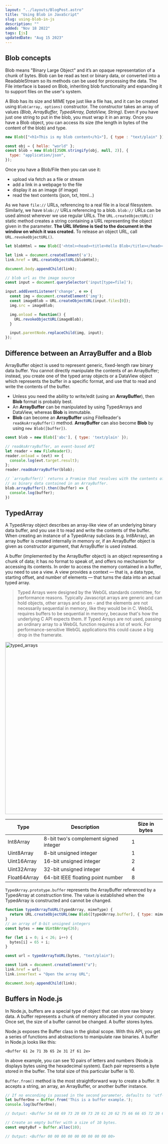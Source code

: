 ```yaml
---
layout: "../layouts/BlogPost.astro"
title: "Using Blob in JavaScript"
slug: using-blob-in-js
description: ""
added: "Nov 18 2022"
tags: [js]
updatedDate: "Aug 15 2023"
---
```


## Blob concepts
Blob means "Binary Large Object" and it’s an opaque representation of a chunk of bytes. Blob can be read as text or binary data, or converted into a ReadableStream so its methods can be used for processing the data. The File interface is based on Blob, inheriting blob functionality and expanding it to support files on the user's system.

A Blob has its size and MIME type just like a file has, and it can be created using `Blob(array, options)` constructor. The constructor takes an array of values *(Blob, ArrayBuffer, TypedArray, DataView, String)*. Even if you have just one string to put in the blob, you must wrap it in an array. Once you have a Blob object, you can access its size (the length in bytes of the content of the blob) and type.

```js
new Blob(["<h1>This is my blob content</h1>"], { type : "text/plain" });

const obj = { hello: "world" };
const blob = new Blob([JSON.stringify(obj, null, 2)], {
  type: "application/json",
});
```

Once you have a Blob/File then you can use it:
- upload via fetch as a file or stream
- add a link in a webpage to the file
- display it as an image (if image)
- read the text contents (json, txt, html...)

As we have `file://` URLs, referencing to a real file in a local filesystem. Similarly, we have `blob://` URLs referencing to a blob. `blob://` URLs can be used almost wherever we use regular URLs. The `URL.createObjectURL()` static method creates a string containing a URL representing the object given in the parameter. **The URL lifetime is tied to the document in the window on which it was created.** To release an object URL, call `URL.revokeObjectURL()`.

```js
let blobHtml = new Blob(['<html><head><title>Hello Blob</title></head><body><h1 style="color: red">Hello JavaScript!</h1></body></html>'], { type: 'text/html' });

let link = document.createElement('a');
link.href = URL.createObjectURL(blobHtml);

document.body.appendChild(link);
```

```js
// blob url as the image source
const input = document.querySelector('input[type=file]');

input.addEventListener('change', e => {
  const img = document.createElement('img');
  const imageBlob = URL.createObjectURL(input.files[0]);
  img.src = imageBlob;

  img.onload = function() {
    URL.revokeObjectURL(imageBlob);
  }

  input.parentNode.replaceChild(img, input);
});
```

## Difference between an ArrayBuffer and a Blob
ArrayBuffer object is used to represent generic, fixed-length raw binary data buffer. You cannot directly manipulate the contents of an ArrayBuffer; instead, you create one of the typed array objects or a DataView object which represents the buffer in a specific format, and use that to read and write the contents of the buffer.

- Unless you need the ability to write/edit (using an **ArrayBuffer**), then **Blob** format is probably best.
- An **ArrayBuffer** can be manipulated by using TypedArrays and DataView, whereas **Blob** is immutable.
- **Blob** can become an **ArrayBuffer** using FileReader's `readAsArrayBuffer()` method. **ArrayBuffer** can also become **Blob** by using `new Blob([buffer])`.

```js
const blob = new Blob(['abc'], { type: 'text/plain' });

// readAsArrayBuffer, an event-based API
let reader = new FileReader();
reader.onload = (evt) => {
  console.log(evt.target.result);
};
reader.readAsArrayBuffer(blob);

// `arrayBuffer()` returns a Promise that resolves with the contents of the blob 
// as binary data contained in an ArrayBuffer.
blob.arrayBuffer().then((buffer) => {
  console.log(buffer);
})
```

## TypedArray
A TypedArray object describes an array-like view of an underlying binary data buffer, and you use it to read and write the contents of the buffer. When creating an instance of a TypedArray subclass (e.g. Int8Array), an array buffer is created internally in memory or, if an ArrayBuffer object is given as constructor argument, that ArrayBuffer is used instead.

A buffer (implemented by the ArrayBuffer object) is an object representing a chunk of data; it has no format to speak of, and offers no mechanism for accessing its contents. In order to access the memory contained in a buffer, you need to use a view. A view provides a context — that is, a data type, starting offset, and number of elements — that turns the data into an actual typed array.

> Typed Arrays were designed by the WebGL standards committee, for performance reasons. Typically Javascript arrays are generic and can hold objects, other arrays and so on - and the elements are not necessarily sequential in memory, like they would be in C. WebGL requires buffers to be sequential in memory, because that's how the underlying C API expects them. If Typed Arrays are not used, passing an ordinary array to a WebGL function requires a lot of work. For performance-sensitive WebGL applications this could cause a big drop in the framerate.

<img alt="typed_arrays" src="https://raw.gitmirror.com/kexiZeroing/blog-images/main/typed_arrays.png" width="550" />

| Type |  Description | Size in bytes
|  ---- | ---- | ---- | 
| Int8Array    | 8-bit two's complement signed integer | 1
| Uint8Array   | 8-bit unsigned integer	   | 1
| Uint16Array  | 16-bit unsigned integer   | 2
| Uint32Array  | 32-bit unsigned integer	 | 4
| Float64Array | 64-bit IEEE floating point number | 8


`TypedArray.prototype.buffer` represents the ArrayBuffer referenced by a TypedArray at construction time. The value is established when the TypedArray is constructed and cannot be changed.

```js
function typedArrayToURL(typedArray, mimeType) {
  return URL.createObjectURL(new Blob([typedArray.buffer], { type: mimeType }));
}
// an array of 8-bit unsigned integers
const bytes = new Uint8Array(26);

for (let i = 0; i < 26; i++) {
  bytes[i] = 65 + i;
}

const url = typedArrayToURL(bytes, "text/plain");

const link = document.createElement("a");
link.href = url;
link.innerText = "Open the array URL";

document.body.appendChild(link);
```

## Buffers in Node.js
In Node.js, buffers are a special type of object that can store raw binary data. A buffer represents a chunk of memory allocated in your computer. Once set, the size of a buffer cannot be changed. A buffer stores bytes.

Node.js exposes the Buffer class in the global scope. With this API, you get a series of functions and abstractions to manipulate raw binaries. A buffer in Node.js looks like this:

```
<Buffer 61 2e 71 3b 65 2e 31 2f 61 2e>
```

In above example, you can see 10 pairs of letters and numbers (Node.js displays bytes using the hexadecimal system). Each pair represents a byte stored in the buffer. The total size of this particular buffer is 10.

`Buffer.from()` method is the most straightforward way to create a buffer. It accepts a string, an array, an ArrayBuffer, or another buffer instance.

```js
// If no enconding is passed in the second parameter, defaults to 'utf-8'.
let bufferOne = Buffer.from('This is a buffer example.');
console.log(bufferOne);

// Output: <Buffer 54 68 69 73 20 69 73 20 61 20 62 75 66 66 65 72 20 65 78 61 6d 70 6c 65 2e>

// Create an empty buffer with a size of 10 bytes.
const emptyBuf = Buffer.alloc(10);

// Output: <Buffer 00 00 00 00 00 00 00 00 00 00>
```
